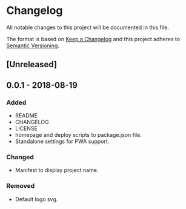 # Changelog
All notable changes to this project will be documented in this file.

The format is based on [Keep a Changelog](http://keepachangelog.com/en/1.0.0/)
and this project adheres to [Semantic Versioning](http://semver.org/spec/v2.0.0.html).

## [Unreleased]

## 0.0.1 - 2018-08-19
### Added
- README
- CHANGELOG
- LICENSE
- homepage and deploy scripts to package.json file.
- Standalone settings for PWA support.

### Changed
- Manifest to display project name.

### Removed
- Default logo svg.

[0.0.1]: https://github.com/ja-mescher/nfp-tracker/releases/tag/0.0.1
